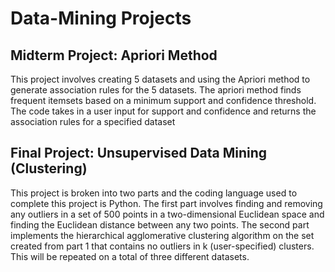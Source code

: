 # Data-Mining Projects

## Midterm Project: Apriori Method
This project involves creating 5 datasets and using the Apriori method to generate association rules for the 5 datasets.
The apriori method finds frequent itemsets based on a minimum support and confidence threshold. 
The code takes in a user input for support and confidence and returns the association rules for a specified dataset

## Final Project: Unsupervised Data Mining (Clustering)
This project is broken into two parts and the coding language used to complete this project is Python. 
The first part involves finding and removing any outliers in a set of 500 points in a two-dimensional Euclidean space and finding the Euclidean distance between any two points. 
The second part implements the hierarchical agglomerative clustering algorithm on the set created from part 1 that contains no outliers in k (user-specified) clusters. 
This will be repeated on a total of three different datasets.
